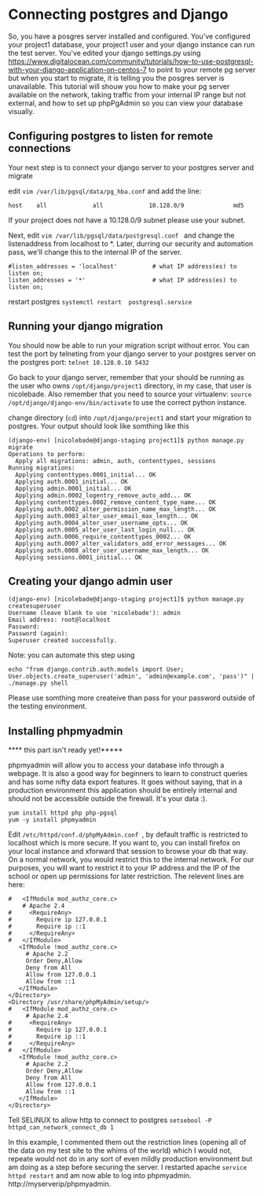# Connecting postgres and Django

So, you have a posgres server installed and configured.  You've configured your project1 database, your project1 user and your django instance can run the test server.  You've edited your django settings.py using https://www.digitalocean.com/community/tutorials/how-to-use-postgresql-with-your-django-application-on-centos-7 to point to your remote pg server but when you start to migrate, it is telling you the posgres server is unavailable.  This tutorial will shouw you how to make your pg server available on the network, taking traffic from your internal IP range but not external, and how to set up phpPgAdmin so you can view your database visually.


##  Configuring postgres to listen for remote connections

Your next step is to connect your django server to your postgres server and migrate 


edit `vim /var/lib/pgsql/data/pg_hba.conf` and add the line:

```
host    all             all             10.128.0/9              md5
```
If your project does not have a 10.128.0/9 subnet please use your subnet.


Next, edit `vim /var/lib/pgsql/data/postgresql.conf ` and change the listenaddress from localhost to *.  Later, durring our security and automation pass, we'll change this to the internal IP of the server.

```
#listen_addresses = 'localhost'          # what IP address(es) to listen on;
listen_addresses = '*'                   # what IP address(es) to listen on;

```

restart postgres `systemctl restart  postgresql.service`

## Running your django migration

You should now be able to run your migration script without error.  You can test the port by telneting from your django server to 
your postgres server on the postgres port: `telnet 10.128.0.10 5432`


Go back to your django server, remember that your should be running as the user who owns `/opt/django/project1` directory, in my case, that user is nicolebade.  Also remember that you need to source your virtualenv: `source /opt/django/django-env/bin/activate` to use the correct python instance.

change directory (`cd`) into `/opt/django/project1` and start your migration to postgres.  Your output should look like somthing like this

```
(django-env) [nicolebade@django-staging project1]$ python manage.py migrate
Operations to perform:
  Apply all migrations: admin, auth, contenttypes, sessions
Running migrations:
  Applying contenttypes.0001_initial... OK
  Applying auth.0001_initial... OK
  Applying admin.0001_initial... OK
  Applying admin.0002_logentry_remove_auto_add... OK
  Applying contenttypes.0002_remove_content_type_name... OK
  Applying auth.0002_alter_permission_name_max_length... OK
  Applying auth.0003_alter_user_email_max_length... OK
  Applying auth.0004_alter_user_username_opts... OK
  Applying auth.0005_alter_user_last_login_null... OK
  Applying auth.0006_require_contenttypes_0002... OK
  Applying auth.0007_alter_validators_add_error_messages... OK
  Applying auth.0008_alter_user_username_max_length... OK
  Applying sessions.0001_initial... OK
```

## Creating your django admin user

```
(django-env) [nicolebade@django-staging project1]$ python manage.py createsuperuser
Username (leave blank to use 'nicolebade'): admin
Email address: root@localhost
Password: 
Password (again): 
Superuser created successfully.
```
Note: you can automate this step using
```
echo "from django.contrib.auth.models import User; User.objects.create_superuser('admin', 'admin@example.com', 'pass')" | ./manage.py shell
```
Please use somthing more createive than pass for your password outside of the testing environment.


## Installing phpmyadmin

**** this part isn't ready yet!*****

phpmyadmin will allow you to access your database info through a webpage.  It is also a good way for beginners to learn to construct queries and has some nifty data export features.  It goes without saying, that in a production environment this application should be entirely internal and should not be accessible outside the firewall.  It's your data :).

```
yum install httpd php php-pgsql
yum -y install phpmyadmin

```
Edit `/etc/httpd/conf.d/phpMyAdmin.conf `, by default traffic is restricted to localhost which is more secure.  If you want to, you can install firefox on your local instance and xforward that session to browse your db that way.  On a normal network, you would restrict this to the internal network.  For our purposes, you will want to restrict it to your IP address and the IP of the school or open up permissions for later restriction.  The relevent lines are here:

```
#   <IfModule mod_authz_core.c>
    # Apache 2.4
#     <RequireAny>
#       Require ip 127.0.0.1
#       Require ip ::1
#     </RequireAny>
#   </IfModule>
   <IfModule !mod_authz_core.c>
     # Apache 2.2
     Order Deny,Allow
     Deny from All
     Allow from 127.0.0.1
     Allow from ::1
   </IfModule>
</Directory>
<Directory /usr/share/phpMyAdmin/setup/>
#   <IfModule mod_authz_core.c>
     # Apache 2.4
#     <RequireAny>
#       Require ip 127.0.0.1
#       Require ip ::1
#     </RequireAny>
#   </IfModule>
   <IfModule !mod_authz_core.c>
     # Apache 2.2
     Order Deny,Allow
     Deny from All
     Allow from 127.0.0.1
     Allow from ::1
   </IfModule>
</Directory>
```

Tell SELINUX to allow http to connect to postgres
`setsebool -P httpd_can_network_connect_db 1`

In this example, I commented them out the restriction lines (opening all of the data on my test site to the whims of the world) which I would not, repeate would not do in any sort of even mildly production environment but am doing as a step before securing the server.  I restarted apache `service httpd restart` and am now able to log into phpmyadmin. http://myserverip/phpmyadmin.



```




